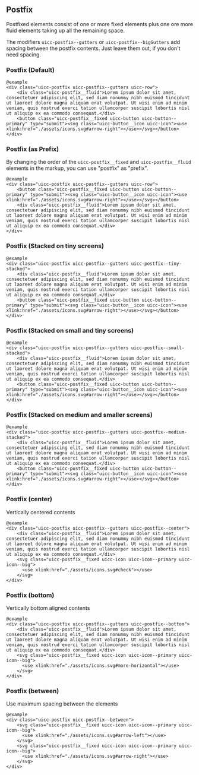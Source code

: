 ## Postfix

Postfixed elements consist of one or more fixed elements plus one ore more fluid elements taking up all the remaining space.

The modifiers `uicc-postfix--gutters` or `uicc-postfix--bigGutters` add spacing between the postfix contents. Just leave them out, if you don't need spacing.


### Postfix (Default)

    @example
    <div class="uicc-postfix uicc-postfix--gutters uicc-row">
        <div class="uicc-postfix__fluid">Lorem ipsum dolor sit amet, consectetuer adipiscing elit, sed diam nonummy nibh euismod tincidunt ut laoreet dolore magna aliquam erat volutpat. Ut wisi enim ad minim veniam, quis nostrud exerci tation ullamcorper suscipit lobortis nisl ut aliquip ex ea commodo consequat.</div>
        <button class="uicc-postfix__fixed uicc-button uicc-button--primary" type="submit"><svg class="uicc-button__icon uicc-icon"><use xlink:href="./assets/icons.svg#arrow-right"></use></svg></button>
    </div>

### Postfix (as Prefix)

By changing the order of the `uicc-postfix__fixed` and `uicc-postfix__fluid` elements in the markup, you can use "postfix" as "prefix".

    @example
    <div class="uicc-postfix uicc-postfix--gutters uicc-row">
        <button class="uicc-postfix__fixed uicc-button uicc-button--primary" type="submit"><svg class="uicc-button__icon uicc-icon"><use xlink:href="./assets/icons.svg#arrow-right"></use></svg></button>
        <div class="uicc-postfix__fluid">Lorem ipsum dolor sit amet, consectetuer adipiscing elit, sed diam nonummy nibh euismod tincidunt ut laoreet dolore magna aliquam erat volutpat. Ut wisi enim ad minim veniam, quis nostrud exerci tation ullamcorper suscipit lobortis nisl ut aliquip ex ea commodo consequat.</div>
    </div>

### Postfix (Stacked on tiny screens)
  
    @example
    <div class="uicc-postfix uicc-postfix--gutters uicc-postfix--tiny-stacked">
        <div class="uicc-postfix__fluid">Lorem ipsum dolor sit amet, consectetuer adipiscing elit, sed diam nonummy nibh euismod tincidunt ut laoreet dolore magna aliquam erat volutpat. Ut wisi enim ad minim veniam, quis nostrud exerci tation ullamcorper suscipit lobortis nisl ut aliquip ex ea commodo consequat.</div>
        <button class="uicc-postfix__fixed uicc-button uicc-button--primary" type="submit"><svg class="uicc-button__icon uicc-icon"><use xlink:href="./assets/icons.svg#arrow-right"></use></svg></button>
    </div>

### Postfix (Stacked on small and tiny screens)
  
    @example
    <div class="uicc-postfix uicc-postfix--gutters uicc-postfix--small-stacked">
        <div class="uicc-postfix__fluid">Lorem ipsum dolor sit amet, consectetuer adipiscing elit, sed diam nonummy nibh euismod tincidunt ut laoreet dolore magna aliquam erat volutpat. Ut wisi enim ad minim veniam, quis nostrud exerci tation ullamcorper suscipit lobortis nisl ut aliquip ex ea commodo consequat.</div>
        <button class="uicc-postfix__fixed uicc-button uicc-button--primary" type="submit"><svg class="uicc-button__icon uicc-icon"><use xlink:href="./assets/icons.svg#arrow-right"></use></svg></button>
    </div>

### Postfix (Stacked on medium and smaller screens)
  
    @example
    <div class="uicc-postfix uicc-postfix--gutters uicc-postfix--medium-stacked">
        <div class="uicc-postfix__fluid">Lorem ipsum dolor sit amet, consectetuer adipiscing elit, sed diam nonummy nibh euismod tincidunt ut laoreet dolore magna aliquam erat volutpat. Ut wisi enim ad minim veniam, quis nostrud exerci tation ullamcorper suscipit lobortis nisl ut aliquip ex ea commodo consequat.</div>
        <button class="uicc-postfix__fixed uicc-button uicc-button--primary" type="submit"><svg class="uicc-button__icon uicc-icon"><use xlink:href="./assets/icons.svg#arrow-right"></use></svg></button>
    </div>

### Postfix (center)
  
Vertically centered contents
  
    @example
    <div class="uicc-postfix uicc-postfix--gutters uicc-postfix--center">
        <div class="uicc-postfix__fluid">Lorem ipsum dolor sit amet, consectetuer adipiscing elit, sed diam nonummy nibh euismod tincidunt ut laoreet dolore magna aliquam erat volutpat. Ut wisi enim ad minim veniam, quis nostrud exerci tation ullamcorper suscipit lobortis nisl ut aliquip ex ea commodo consequat.</div>
        <svg class="uicc-postfix__fixed uicc-icon uicc-icon--primary uicc-icon--big">
          <use xlink:href="./assets/icons.svg#check"></use>
        </svg>
    </div>

### Postfix (bottom)
  
Vertically bottom aligned contents
  
    @example
    <div class="uicc-postfix uicc-postfix--gutters uicc-postfix--bottom">
        <div class="uicc-postfix__fluid">Lorem ipsum dolor sit amet, consectetuer adipiscing elit, sed diam nonummy nibh euismod tincidunt ut laoreet dolore magna aliquam erat volutpat. Ut wisi enim ad minim veniam, quis nostrud exerci tation ullamcorper suscipit lobortis nisl ut aliquip ex ea commodo consequat.</div>
        <svg class="uicc-postfix__fixed uicc-icon uicc-icon--primary uicc-icon--big">
          <use xlink:href="./assets/icons.svg#more-horizontal"></use>
        </svg>
    </div>

### Postfix (between)
  
Use maximum spacing between the elements 
  
    @example
    <div class="uicc-postfix uicc-postfix--between">
        <svg class="uicc-postfix__fixed uicc-icon uicc-icon--primary uicc-icon--big">
          <use xlink:href="./assets/icons.svg#arrow-left"></use>
        </svg>
        <svg class="uicc-postfix__fixed uicc-icon uicc-icon--primary uicc-icon--big">
          <use xlink:href="./assets/icons.svg#arrow-right"></use>
        </svg>
    </div>

